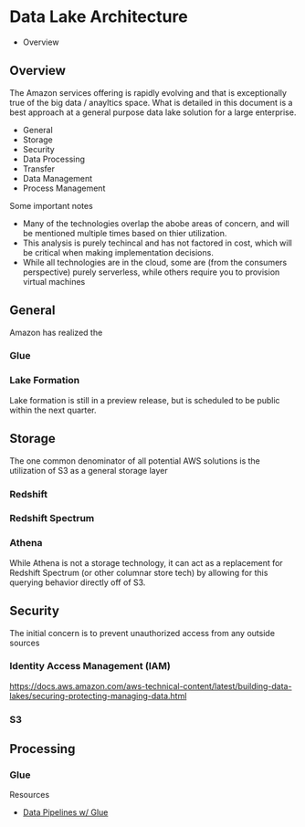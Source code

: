 # Data Lake Architecture


* Overview



## Overview

The Amazon services offering is rapidly evolving and that is exceptionally true of the big data / anayltics space. What is detailed in this document is a best approach at a general purpose data lake solution for a large enterprise. 

* General
* Storage
* Security
* Data Processing
* Transfer
* Data Management
* Process Management


Some important notes
* Many of the technologies overlap the abobe areas of concern, and will be mentioned multiple times based on thier utilization. 
* This analysis is purely techincal and has not factored in cost, which will be critical when making implementation decisions.
* While all technologies are in the cloud, some are (from the consumers perspective) purely serverless, while others require you to provision virtual machines 

## General
Amazon has realized the 
### Glue



### Lake Formation
Lake formation is still in a preview release, but is scheduled to be public within the next quarter.



## Storage



The one common denominator of all potential AWS solutions is the utilization of S3 as a general storage layer

### Redshift


### Redshift Spectrum

### Athena
While Athena is not a storage technology, it can act as a replacement for Redshift Spectrum (or other columnar store tech) by allowing for this querying behavior directly off of S3.

## Security

The initial concern is to prevent unauthorized access from any outside sources



### Identity Access Management (IAM)

 

 https://docs.aws.amazon.com/aws-technical-content/latest/building-data-lakes/securing-protecting-managing-data.html

### S3

## Processing

### Glue

Resources 
* [Data Pipelines w/ Glue](https://www.youtube.com/watch?v=6tBp2JuYmSg)